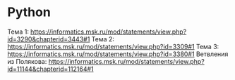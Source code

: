 # Python
Тема 1: https://informatics.msk.ru/mod/statements/view.php?id=3290&chapterid=3443#1 
Тема 2: https://informatics.msk.ru/mod/statements/view.php?id=3309#1
Тема 3: https://informatics.msk.ru/mod/statements/view.php?id=3380#1
Ветвления из Полякова: https://informatics.msk.ru/mod/statements/view.php?id=11144&chapterid=112164#1
